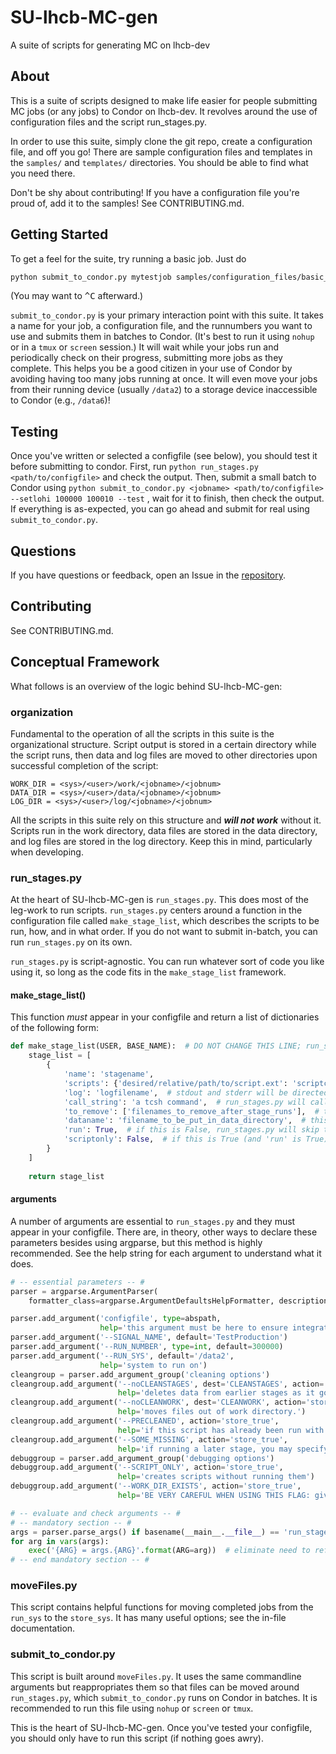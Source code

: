 # SU-lhcb-MC-gen
A suite of scripts for generating MC on lhcb-dev

## About
This is a suite of scripts designed to make life easier for people submitting MC jobs
(or any jobs) to Condor on lhcb-dev. It revolves around the use of configuration files
and the script run_stages.py.

In order to use this suite, simply clone the git repo, create a configuration file,
and off you go! There are sample configuration files and templates in the `samples/`
and `templates/` directories. You should be able to find what you need there.

Don't be shy about contributing! If you have a configuration file you're proud of, add
it to the samples! See CONTRIBUTING.md.

## Getting Started
To get a feel for the suite, try running a basic job. Just do
```bash
python submit_to_condor.py mytestjob samples/configuration_files/basic_GeneratorLevelMC_2016.py --setlohi 100000 100001
```
(You may want to <kbd>^C</kbd> afterward.)

`submit_to_condor.py` is your primary interaction point with this suite. It takes a
name for your job, a configuration file, and the runnumbers you want to use and submits
them in batches to Condor. (It's best to run it using `nohup` or in a `tmux` or
`screen` session.) It will wait while your jobs run and periodically check on their
progress, submitting more jobs as they complete. This helps you be a good citizen in
your use of Condor by avoiding having too many jobs running at once. It will even move
your jobs from their running device (usually `/data2`) to a storage device
inaccessible to Condor (e.g., `/data6`)!

## Testing
Once you've written or selected a configfile (see below), you should test it before submitting to
condor. First, run `python run_stages.py <path/to/configfile>` and check the output.
Then, submit a small batch to Condor using
`python submit_to_condor.py <jobname> <path/to/configfile> --setlohi 100000 100010 --test`
, wait for it to finish, then check the output. If everything is as-expected, you can
go ahead and submit for real using `submit_to_condor.py`.

## Questions
If you have questions or feedback, open an Issue in the
[repository](https://github.com/goi42/SU-lhcb-MC-gen/issues).

## Contributing
See CONTRIBUTING.md.

## Conceptual Framework
What follows is an overview of the logic behind SU-lhcb-MC-gen:

### organization
Fundamental to the operation of all the scripts in this suite is the organizational
structure. Script output is stored in a certain directory while the script runs, then
data and log files are moved to other directories upon successful completion of the
script:
```
WORK_DIR = <sys>/<user>/work/<jobname>/<jobnum>
DATA_DIR = <sys>/<user>/data/<jobname>/<jobnum>
LOG_DIR = <sys>/<user>/log/<jobname>/<jobnum>
```
All the scripts in this suite rely on this structure and ___will not work___ without
it. Scripts run in the work directory, data files are stored in the data directory,
and log files are stored in the log directory. Keep this in mind, particularly when
developing.

### run_stages.py
At the heart of SU-lhcb-MC-gen is `run_stages.py`. This does most of the leg-work to
run scripts. `run_stages.py` centers around a function in the configuration file
called `make_stage_list`, which describes the scripts to be run, how, and in what
order. If you do not want to submit in-batch, you can run `run_stages.py` on its own.

`run_stages.py` is script-agnostic. You can run whatever sort of code you like using
it, so long as the code fits in the `make_stage_list` framework.

#### make_stage_list()
This function _must_ appear in your configfile and return a list of dictionaries of
the following form:
```python
def make_stage_list(USER, BASE_NAME):  # DO NOT CHANGE THIS LINE; run_stages.py will pass its USER and BASE_NAME parameters--you may refer to them inside this function if you want to
    stage_list = [
        {
            'name': 'stagename',
            'scripts': {'desired/relative/path/to/script.ext': 'scriptcontent'},  # run_stages.py will create WORK_DIR/desired/relative/path/to/script.ext and write scriptcontent into it for every item in this dictionary
            'log': 'logfilename',  # stdout and stderr will be directed to this file while this stage runs
            'call_string': 'a tcsh command',  # run_stages.py will call this string with subprocess.call in a tsch shell; make sure to point it at your 'scripts' above if desired
            'to_remove': ['filenames_to_remove_after_stage_runs'],  # these files, if they exist, will be removed after the stage completes successfully
            'dataname': 'filename_to_be_put_in_data_directory',  # this file will be moved to DATA_DIR; all other generated (and not-removed) files and directories will be moved to LOG_DIR
            'run': True,  # if this is False, run_stages.py will skip this stage
            'scriptonly': False,  # if this is True (and 'run' is True), run_stages.py will write scripts but will not run the stage; cleanup still happens
        }
    ]
        
    return stage_list
```

#### arguments
A number of arguments are essential to `run_stages.py` and they must appear in your
configfile. There are, in theory, other ways to declare these parameters besides
using argparse, but this method is highly recommended. See the help string for each
argument to understand what it does.
```python
# -- essential parameters -- #
parser = argparse.ArgumentParser(
    formatter_class=argparse.ArgumentDefaultsHelpFormatter, description='set parameters to be used in run_stages.py')

parser.add_argument('configfile', type=abspath,
                    help='this argument must be here to ensure integration with run_stages.py')
parser.add_argument('--SIGNAL_NAME', default='TestProduction')
parser.add_argument('--RUN_NUMBER', type=int, default=300000)
parser.add_argument('--RUN_SYS', default='/data2',
                    help='system to run on')
cleangroup = parser.add_argument_group('cleaning options')
cleangroup.add_argument('--noCLEANSTAGES', dest='CLEANSTAGES', action='store_false',
                        help='deletes data from earlier stages as it goes.')
cleangroup.add_argument('--noCLEANWORK', dest='CLEANWORK', action='store_false',
                        help='moves files out of work directory.')
cleangroup.add_argument('--PRECLEANED', action='store_true',
                        help='if this script has already been run with CLEANWORK active, you can specify this argument so that it moves appropriate files to the work directory first')
cleangroup.add_argument('--SOME_MISSING', action='store_true',
                        help='if running a later stage, you may specify this argument to let the script terminate without errors if the input files are missing')
debuggroup = parser.add_argument_group('debugging options')
debuggroup.add_argument('--SCRIPT_ONLY', action='store_true',
                        help='creates scripts without running them')
debuggroup.add_argument('--WORK_DIR_EXISTS', action='store_true',
                        help='BE VERY CAREFUL WHEN USING THIS FLAG: gives permission to run if WORK_DIR already exists! Also allows overwrite of extant Opts directories.')

# -- evaluate and check arguments -- #
# -- mandatory section -- #
args = parser.parse_args() if basename(__main__.__file__) == 'run_stages.py' else parser.parse_known_args()[0]  # assume all arguments are for this script if 'run_stages.py' is the main file, else allow arguments to go to other scripts
for arg in vars(args):
    exec('{ARG} = args.{ARG}'.format(ARG=arg))  # eliminate need to reference things as arg.thing
# -- end mandatory section -- #
```

### moveFiles.py
This script contains helpful functions for moving completed jobs from the `run_sys`
to the `store_sys`. It has many useful options; see the in-file documentation.

### submit_to_condor.py
This script is built around `moveFiles.py`. It uses the same commandline arguments
but reappropriates them so that files can be moved around `run_stages.py`, which
`submit_to_condor.py` runs on Condor in batches. It is recommended to run this file
using `nohup` or `screen` or `tmux`.

This is the heart of SU-lhcb-MC-gen. Once you've tested your configfile, you
should only have to run this script (if nothing goes awry).
